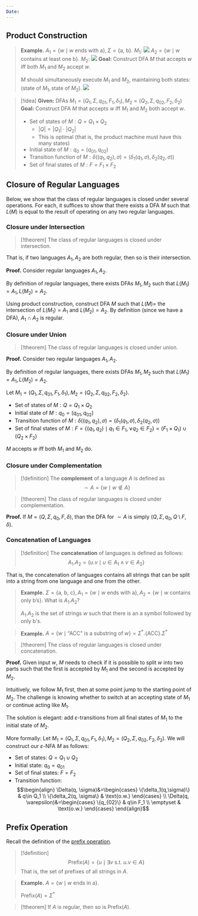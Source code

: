 ```yaml
---
Date:
---
```


## Product Construction

>**Example.** $A_1=\{w\mid w\text{ ends with a}\}, \Sigma=\{\text{a, b}\}$. $M_1:$
>![](Pasted%20image%2020230914121039.png)
>$A_2=\{w\mid w\text{ contains at least one b}\}$. $M_2:$
>![](Pasted%20image%2020230914121138.png)
>**Goal:** Construct DFA $M$ that accepts $w$ iff both $M_1$ and $M_2$ accept $w$.
>
>$M$ should simultaneously execute $M_1$ and $M_2$, maintaining both states: $(\text{state of }M_1, \text{state of }M_2)$.
>![](Pasted%20image%2020230914121645.png)

>[!idea]
>**Given:** DFAs $M_1=(Q_1, \Sigma, q_{01}, F_1, \delta_1), M_2=(Q_2, \Sigma, q_{02}, F_2, \delta_2)$
>**Goal:** Construct DFA $M$ that accepts $w$ iff $M_1$ and $M_2$ both accept $w$.
>
>- Set of states of $M: Q=Q_1\times Q_2$
>	- $|Q|=|Q_1|\cdot|Q_2|$
>	- This is optimal (that is, the product machine must have this many states)
>- Initial state of $M: q_0=(q_{01}, q_{02})$
>- Transition function of $M: \delta((q_1, q_2), \sigma)=(\delta_1(q_1, \sigma), \delta_2(q_2, \sigma))$
>- Set of final states of $M: F=F_1\times F_2$

## Closure of Regular Languages

Below, we show that the class of regular languages is closed under several operations. For each, it suffices to show that there exists a DFA $M$ such that $L(M)$ is equal to the result of operating on any two regular languages.
### Closure under Intersection

>[!theorem]
>The class of regular languages is closed under intersection.

That is, if two languages $A_1, A_2$ are both regular, then so is their intersection.

**Proof.** Consider regular languages $A_1, A_2$. 

By definition of regular languages, there exists DFAs $M_1, M_2$ such that $L(M_1)=A_1, L(M_2)=A_2$. 

Using product construction, construct DFA $M$ such that $L(M)=$ the intersection of $L(M_1)=A_1$ and $L(M_2)=A_2$. By definition (since we have a DFA), $A_1\cap A_2$ is regular. 

### Closure under Union

>[!theorem]
>The class of regular languages is closed under union.

**Proof.** Consider two regular languages $A_1, A_2$.

By definition of regular languages, there exists DFAs $M_1, M_2$ such that $L(M_1)=A_1, L(M_2)=A_2$. 

Let $M_1=(Q_1, \Sigma, q_{01}, F_1, \delta_1), M_2=(Q_2, \Sigma, q_{02}, F_2, \delta_2)$.
- Set of states of $M: Q=Q_1\times Q_2$
- Initial state of $M: q_0=(q_{01}, q_{02})$
- Transition function of $M: \delta((q_1, q_2), \sigma)=(\delta_1(q_1, \sigma), \delta_2(q_2, \sigma))$
- Set of final states of $M: F=\{(q_1, q_2)\mid q_1 \in F_1, \lor q_2 \in F_2\}=(F_1\times Q_1)\cup (Q_2 \times F_2)$

$M$ accepts $w$ iff both $M_1$ and $M_2$ do.

### Closure under Complementation

>[!definition]
>The **complement** of a language $A$ is defined as
>$$\sim A=\{w\mid w\notin A\}$$

>[!theorem]
>The class of regular languages is closed under complementation.

**Proof.** If $M=(Q, \Sigma, q_0, F, \delta)$, than the DFA for $\sim A$ is simply $(Q, \Sigma, q_0, Q\setminus F, \delta)$.

### Concatenation of Languages

>[!definition]
>The **concatenation** of languages is defined as follows:
>$$A_1.A_2=\{u.v \mid u\in A_1 \land v \in A_2\}$$

That is, the concatenation of languages contains all strings that can be split into a string from one language and one from the other.

>**Example.** $\Sigma=\{\text{a, b, c}\}, A_1=\{w\mid w\text{ ends with a}\}, A_2=\{w\mid w\text{ contains only b's}\}$. What is $A_1.A_2$?
>
>$A_1.A_2$ is the set of strings $w$ such that there is an $\mathrm a$ symbol followed by only $\mathrm b$'s. 

>**Example.** $A=\{w\mid \text{``ACC" is a substring of }w\}=\Sigma^*.\{\text{ACC}\}.\Sigma^*$

>[!theorem]
>The class of regular languages is closed under concatenation.

**Proof.** Given input $w$, $M$ needs to check if it is possible to split $w$ into two parts such that the first is accepted by $M_1$ and the second is accepted by $M_2$.

Intuitively, we follow $M_1$ first, then at some point jump to the starting point of $M_2$. The challenge is knowing whether to switch at an accepting state of $M_1$ or continue acting like $M_1$. 

The solution is elegant: add $\varepsilon$-transitions from all final states of $M_1$ to the initial state of $M_2$. 

More formally: Let $M_1=(Q_1, \Sigma, q_{01}, F_1, \delta_1), M_2=(Q_2, \Sigma, q_{02}, F_2, \delta_2)$. We will construct our $\varepsilon$-NFA $M$ as follows:
- Set of states: $Q=Q_1 \cup Q_2$
- Initial state: $q_0 = q_{01}$
- Set of final states: $F=F_2$
- Transition function: $$\begin{align}
\Delta(q, \sigma)&=\begin{cases}
\{\delta_1(q,\sigma)\} & q\in Q_1 \\
\{\delta_2(q, \sigma\} & \text{o.w.}
\end{cases} \\
\Delta(q, \varepsilon)&=\begin{cases}
\{q_{02}\} & q\in F_1 \\
\emptyset & \text{o.w.}
\end{cases}
\end{align}$$
## Prefix Operation

Recall the definition of the [prefix operation](Deterministic%20Finite%20Automata%20(DFA).md#Strings#String%20Operations).

>[!definition]
>$$\mathrm{Prefix}(A)=\{u\mid \exists v \text{ s.t. } u.v \in A\}$$
>That is, the set of prefixes of all strings in $A$.

>**Example.** $A=\{w\mid w\text{ ends in a}\}$.
>
>$\mathrm{Prefix}(A)=\Sigma^*$

>[!theorem]
>If $A$ is regular, then so is $\mathrm{Prefix}(A)$.
